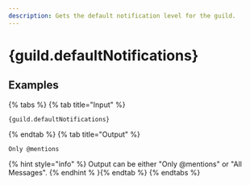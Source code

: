 ```yaml
---
description: Gets the default notification level for the guild.
---
```

# {guild.defaultNotifications}
## Examples
{% tabs %}
{% tab title="Input" %}
```text
{guild.defaultNotifications}
```
{% endtab %}
{% tab title="Output" %}
```text
Only @mentions
```
{% hint style="info" %}
Output can be either "Only @mentions" or "All Messages".
{% endhint % }{% endtab %}
{% endtabs %}